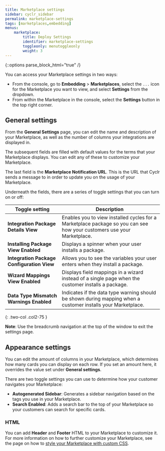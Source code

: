 ```yaml
---
title: Marketplace settings
sidebar: cyclr_sidebar
permalink: marketplace-settings
tags: [marketplaces,embedding]
menus:
    marketplace:
        title: Deploy Settings
        identifier: marketplace-settings
        toggleonly: menutoggleonly
        weight: 3
---
```

{::options parse_block_html="true" /}
<section class="card">

You can access your Marketplace settings in two ways:

* From the console, go to **Embedding** > **Marketplaces**, select the `...` icon for the Marketplace you want to view, and select **Settings** from the dropdown.
* From within the Marketplace in the console, select the **Settings** button in the top right corner. 

</section>
<section class="card">

## General settings

From the **General Settings** page, you can edit the name and description of your Marketplace, as well as the number of columns your integrations are displayed in.

The subsequent fields are filled with default values for the terms that your Marketplace displays. You can edit any of these to customize your Marketplace.

The last field is the **Marketplace Notification URL**. This is the URL that Cyclr sends a message to in order to update you on the usage of your Marketplace.

Underneath the fields, there are a series of toggle settings that you can turn on or off:

| **Toggle setting** | **Description** |
|---|---|
| **Integration Package Details View** | Enables you to view installed cycles for a Marketplace package so you can see how your customers use your Marketplace. |
| **Installing Package View Enabled** | Displays a spinner when your user installs a package. |
| **Integration Package Configuration View** | Allows you to see the variables your user enters when they install a package. |
| **Wizard Mappings View Enabled** | Displays field mappings in a wizard instead of a single page when the customer installs a package. |
| **Data Type Mismatch Warnings Enabled** | Indicates if the data type warning should be shown during mapping when a customer installs your Marketplace. |
{: .two-col .col2-75 }

**Note**: Use the breadcrumb navigation at the top of the window to exit the settings page.

</section>
<section class="card">

## Appearance settings

You can edit the amount of columns in your Marketplace, which determines how many cards you can display on each row. If you set an amount here, it overrides the value set under **General settings**.

There are two toggle settings you can use to determine how your customer navigates your Marketplace:

* **Autogenerated Sidebar**: Generates a sidebar navigation based on the tags you use in your Marketplace.
* **Search Enabled**: Adds a search bar to the top of your Marketplace so your customers can search for specific cards.

### HTML

You can add **Header** and **Footer** HTML to your Marketplace to customize it. For more information on how to further customize your Marketplace, see the page on how to [style your Marketplace with custom CSS](customize-marketplace).

</section>